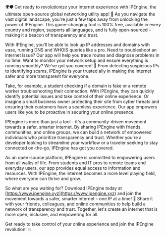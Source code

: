 🌍🛡️ Get ready to revolutionize your internet experience with IPEngine, the ultimate open-source global networking utility app! 🚀 As you navigate the vast digital landscape, you're just a few taps away from unlocking the power of IPEngine. This game-changing tool is 100% free, available in every country and region, supports all languages, and is fully open-sourced – making it a beacon of transparency and trust.

With IPEngine, you'll be able to look up IP addresses and domains with ease, running DNS and WHOIS queries like a pro. Need to troubleshoot an internet issue? Our app will help you trace routes and diagnose problems in no time. Want to monitor your network setup and ensure everything is running smoothly? We've got you covered! 📡 From detecting suspicious IPs to identifying scams, IPEngine is your trusted ally in making the internet safer and more transparent for everyone.

Take, for example, a student checking if a domain is fake or a remote worker troubleshooting their connection. With IPEngine, they can quickly identify potential issues and take control of their online experience. Or imagine a small business owner protecting their site from cyber threats and ensuring their customers have a seamless experience. Our app empowers users like you to be proactive in securing your online presence.

IPEngine is more than just a tool – it's a community-driven movement towards a safer, smarter internet. By sharing IPEngine with friends, communities, and online groups, we can build a network of empowered individuals who prioritize transparency and trust. Whether you're a developer looking to streamline your workflow or a traveler seeking to stay connected on-the-go, IPEngine has got you covered.

As an open-source platform, IPEngine is committed to empowering users from all walks of life. From students and IT pros to remote teams and everyday users, our app provides equal access to information and resources. With IPEngine, the internet becomes a more level playing field, where everyone can thrive and grow.

So what are you waiting for? Download IPEngine today at [https://www.ipengine.xyz](https://www.ipengine.xyz) and join the movement towards a safer, smarter internet – one IP at a time! 🚀 Share it with your friends, colleagues, and online communities to help build a network of transparency and trust. Together, let's create an internet that is more open, inclusive, and empowering for all.

Get ready to take control of your online experience and join the IPEngine revolution! 💥